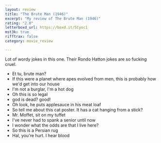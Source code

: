 ```yaml
---
layout: review
title: "The Brute Man (1946)"
excerpt: "My review of The Brute Man (1946)"
rating: "2.0"
letterboxd_url: https://boxd.it/5Cyoc1
mst3k: true
rifftrax: false
category: movie_review

---
```


Lot of wordy jokes in this one. Their Rondo Hatton jokes are so fucking cruel.

* Et tu, brute man?
* If this were a planet where apes evolved from men, this is probably how we'd get into our house
* I'm not a burglar, I'm a hot dog
* Oh this is so legal
* god is dead? good!
* Oh look, he puts applesauce in his meat loaf
* So tell me about this cat poster. It has a cat hanging from a stick?
* Mr. Moffet, sit on my tuffet
* I've never had to spank a senior until now
* I wonder what the odds are that I live here?
* So this is a Persian rug
* Hal, you're hurt. I hear blood